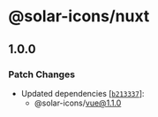 # @solar-icons/nuxt

## 1.0.0

### Patch Changes

- Updated dependencies [[`b213337`](https://github.com/saoudi-h/solar-icons/commit/b2133371937f5000436eddeb64839ee01335656d)]:
    - @solar-icons/vue@1.1.0
